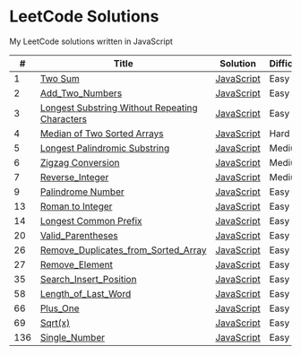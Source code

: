 # LeetCode Solutions

My LeetCode solutions written in JavaScript


| # | Title | Solution | Difficulty |
|---| ----- | -------- | ---------- |
|1|[Two Sum](https://leetcode.com/problems/two-sum/) | [JavaScript](./1_Two_Sum/1_Two_Sum.js)|Easy|
|2|[Add_Two_Numbers](https://leetcode.com/problems/add-two-numbers/) | [JavaScript](./2_Add_Two_Numbers/2_Add_Two_Numbers.js)|Easy|
|3|[Longest Substring Without Repeating Characters](https://leetcode.com/problems/longest-substring-without-repeating-characters/) | [JavaScript](./3_Longest_Substring_Without_Repeating_Characters/3_Longest_Substring_Without_Repeating_Characters.js)|Easy|
|4|[Median of Two Sorted Arrays](https://leetcode.com/problems/median-of-two-sorted-arrays/) | [JavaScript](./4_Median_of_Two_Sorted_Arrays/4_Median_of_Two_Sorted_Arrays.js)|Hard|
|5|[Longest Palindromic Substring](https://leetcode.com/problems/longest-palindromic-substring/) | [JavaScript](./5_Longest_Palindromic_Substring/5_Longest_Palindromic_Substring.js)|Medium|
|6|[Zigzag Conversion](https://leetcode.com/problems/zigzag-conversion/) | [JavaScript](./6_Zigzag_Conversion/6_Zigzag_Conversion.js)|Medium|
|7|[Reverse_Integer](https://leetcode.com/problems/reverse-integer/) | [JavaScript](./7_Reverse_Integer/7_Reverse_Integer.js)|Medium|
|9|[Palindrome Number](https://leetcode.com/problems/palindrome-number/) | [JavaScript](./9_Palindrome_Number/9_Palindrome_Number.js)|Easy|
|13|[Roman to Integer](https://leetcode.com/problems/roman-to-integer/) | [JavaScript](./13_Roman_to_Integer/13_Roman_to_Integer.js)|Easy|
|14|[Longest Common Prefix](https://leetcode.com/problems/longest-common-prefix/) | [JavaScript](./14_Longest_Common_Prefix/14_Longest_Common_Prefix.js)|Easy|
|20|[Valid_Parentheses](https://leetcode.com/problems/valid-parentheses/) | [JavaScript](./20_Valid_Parentheses/20_Valid_Parentheses.js)|Easy|
|26|[Remove_Duplicates_from_Sorted_Array](https://leetcode.com/problems/remove-duplicates-from-sorted-array/) | [JavaScript](./26_Remove_Duplicates_from_Sorted_Array/26_Remove_Duplicates_from_Sorted_Array.js)|Easy|
|27|[Remove_Element](https://leetcode.com/problems/remove-element/) | [JavaScript](./27_Remove_Element/27_Remove_Element.js)|Easy|
|35|[Search_Insert_Position](https://leetcode.com/problems/search-insert-position/) | [JavaScript](./35_Search_Insert_Position/35_Search_Insert_Position.js)|Easy|
|58|[Length_of_Last_Word](https://leetcode.com/problems/length-of-last-word/) | [JavaScript](./58_Length_of_Last_Word/58_Length_of_Last_Word.js)|Easy|
|66|[Plus_One](https://leetcode.com/problems/plus-one/) | [JavaScript](./66_Plus_One/66_Plus_One.js)|Easy|
|69|[Sqrt(x)](https://leetcode.com/problems/sqrtx/) | [JavaScript](./69_Sqrt(x)/69_Sqrt(x).js)|Easy|
|136|[Single_Number](https://leetcode.com/problems/single-number/) | [JavaScript](./136_Single_Number/136_Single_Number.js)|Easy|
